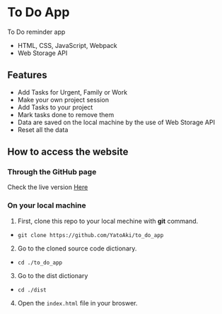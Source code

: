# To Do App

To Do reminder app

* HTML, CSS, JavaScript, Webpack
* Web Storage API

## Features

* Add Tasks for Urgent, Family or Work
* Make your own project session
* Add Tasks to your project
* Mark tasks done to remove them
* Data are saved on the local machine by the use of Web Storage API
* Reset all the data

## How to access the website

### Through the GitHub page

Check the live version <a href="https://github.com/YatoAki/tic-tac-toe-js">Here</a>

### On your local machine

1. First, clone this repo to your local mechine with __git__ command.
* `git clone https://github.com/YatoAki/to_do_app`
2. Go to the cloned source code dictionary.
* `cd ./to_do_app`
3. Go to the dist dictionary
* `cd ./dist`
4. Open the `index.html` file in your broswer.
